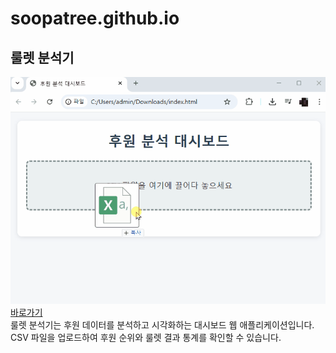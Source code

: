 # soopatree.github.io

## 룰렛 분석기
[![룰렛 분석기](./assets/sample.gif) 바로가기](https://soopatree.github.io/index.html)  
룰렛 분석기는 후원 데이터를 분석하고 시각화하는 대시보드 웹 애플리케이션입니다. 
CSV 파일을 업로드하여 후원 순위와 룰렛 결과 통계를 확인할 수 있습니다.